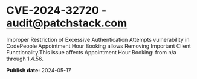# CVE-2024-32720 - audit@patchstack.com

Improper Restriction of Excessive Authentication Attempts vulnerability in CodePeople Appointment Hour Booking allows Removing Important Client Functionality.This issue affects Appointment Hour Booking: from n/a through 1.4.56.

**Publish date:** 2024-05-17
